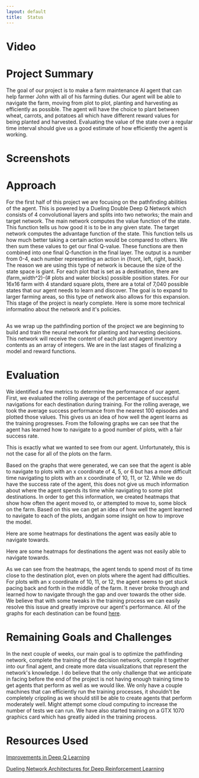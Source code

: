 ```yaml
---
layout: default
title:  Status
---
```



# Video

# Project Summary

The goal of our project is to make a farm maintenance AI agent that can help farmer John with all of his farming duties. Our agent will be able to navigate the farm, moving from plot to plot, planting and harvesting as efficiently as possible. The agent will have the choice to plant between wheat, carrots, and potatoes all which have different reward values for being planted and harvested. Evaluating the value of the state over a regular time interval should give us a good estimate of how efficiently the agent is working.
  # Screenshots

# Approach
For the first half of this project we are focusing on the pathfinding abilities of the agent. This is powered by a Dueling Double Deep Q Network which consists of 4 convolutional layers and splits into two networks; the main and target network. The main network computes the value function of the state. This function tells us how good it is to be in any given state. The target network computes the advantage function of the state. This function tells us how much better taking a certain action would be compared to others. We then sum these values to get our final Q-value. These functions are then combined into one final Q-function in the final layer. The output is a number from 0-4, each number representing an action in {front, left, right, back}. The reason we are using this type of network is because the size of the state space is giant. For each plot that is set as a destination, there are (farm_width^2)-(# plots and water blocks) possible position states. For our 16x16 farm with 4 standard square plots, there are a total of 7,040 possible states that our agent needs to learn and discover. The goal is to expand to larger farming areas, so this type of network also allows for this expansion. This stage of the project is nearly complete. Here is some more technical informatino about the network and it's policies.

<img src="https://github.com/Eisah-Jones/Farmer-John/blob/master/images/Reference/DDQN.png" alt="" style="max-width:50%;">

As we wrap up the pathfinding portion of the project we are beginning to build and train the neural network for planting and harvesting decisions. This network will receive the content of each plot and agent inventory contents as an array of integers. We are in the last stages of finalizing a model and reward functions.

# Evaluation
We identified a few metrics to determine the performance of our agent. First, we evaluated the rolling average of the percentage of successful navigations for each destination during training. For the rolling average, we took the average success performance from the nearest 100 episodes and plotted those values. This gives us an idea of how well the agent learns as the training progresses. From the following graphs we can see that the agent has learned how to navigate to a good number of plots, with a fair success rate.
<img src="https://github.com/Eisah-Jones/Farmer-John/raw/master/images/nav_success/4_4.png" alt="" style="max-width:50%;">
<img src="https://github.com/Eisah-Jones/Farmer-John/raw/master/images/nav_success/4_12.png" alt="" style="max-width:50%;">
<img src="https://github.com/Eisah-Jones/Farmer-John/raw/master/images/nav_success/5_4.png" alt="" style="max-width:50%;">
<img src="https://github.com/Eisah-Jones/Farmer-John/raw/master/images/nav_success/6_10.png" alt="" style="max-width:50%;">

This is exactly what we wanted to see from our agent. Unfortunately, this is not the case for all of the plots on the farm.
<img src="https://github.com/Eisah-Jones/Farmer-John/raw/master/images/nav_success/6_5.png" alt="" style="max-width:50%;">
<img src="https://github.com/Eisah-Jones/Farmer-John/raw/master/images/nav_success/10_4.png" alt="" style="max-width:50%;">
<img src="https://github.com/Eisah-Jones/Farmer-John/raw/master/images/nav_success/11_6.png" alt="" style="max-width:50%;">
<img src="https://github.com/Eisah-Jones/Farmer-John/raw/master/images/nav_success/12_5.png" alt="" style="max-width:50%;">

Based on the graphs that were generated, we can see that the agent is able to navigate to plots with an x coordinate of 4, 5, or 6 but has a more difficult time navigating to plots with an x coordinate of 10, 11, or 12. While we do have the success rate of the agent, this does not give us much information about where the agent spends its time while navigating to some plot destinations. In order to get this information, we created heatmaps that show how often the agent moved to, or attempted to move to, some block on the farm. Based on this we can get an idea of how well the agent learned to navigate to each of the plots, andgain some insight on how to improve the model.

Here are some heatmaps for destinations the agent was easily able to navigate towards.
<img src="https://github.com/Eisah-Jones/Farmer-John/raw/master/images/heatmaps/4_4.png" alt="" style="max-width:50%;">
<img src="https://github.com/Eisah-Jones/Farmer-John/raw/master/images/heatmaps/4_12.png" alt="" style="max-width:50%;">
<img src="https://github.com/Eisah-Jones/Farmer-John/raw/master/images/heatmaps/5_4.png" alt="" style="max-width:50%;">
<img src="https://github.com/Eisah-Jones/Farmer-John/raw/master/images/heatmaps/6_10.png" alt="" style="max-width:50%;">

Here are some heatmaps for destinations the agent was not easily able to navigate towards.
<img src="https://github.com/Eisah-Jones/Farmer-John/raw/master/images/heatmaps/6_5.png" alt="" style="max-width:50%;">
<img src="https://github.com/Eisah-Jones/Farmer-John/raw/master/images/heatmaps/10_4.png" alt="" style="max-width:50%;">
<img src="https://github.com/Eisah-Jones/Farmer-John/raw/master/images/heatmaps/11_6.png" alt="" style="max-width:50%;">
<img src="https://github.com/Eisah-Jones/Farmer-John/raw/master/images/heatmaps/12_5.png" alt="" style="max-width:50%;">

As we can see from the heatmaps, the agent tends to spend most of its time close to the destination plot, even on plots where the agent had difficulties. For plots with an x coordinate of 10, 11, or 12, the agent seems to get stuck pacing back and forth in the middle of the farm. It never broke through and learned how to navigate through the gap and over towards the other side. We believe that with some tweaks in the training process we can easily resolve this issue and greatly improve our agent's performance. All of the graphs for each destination can be found [here](https://github.com/Eisah-Jones/Farmer-John/raw/master/images).

# Remaining Goals and Challenges
In the next couple of weeks, our main goal is to optimize the pathfinding network, complete the training of the decision network, compile it together into our final agent, and create more data visualizations that represent the network's knowledge. I do believe that the only challenge that we anticipate in facing before the end of the project is not having enough training time to get agents that perform as well as we would like. We only have a couple machines that can efficiently run the training processes, it shouldn't be completely crippling as we should still be able to create agents that perform moderately well. Might attempt some cloud computing to increase the number of tests we can run. We have also started training on a GTX 1070 graphics card which has greatly aided in the training process.

# Resources Used

[Improvements in Deep Q Learning](https://www.freecodecamp.org/news/improvements-in-deep-q-learning-dueling-double-dqn-prioritized-experience-replay-and-fixed-58b130cc5682/)

[Dueling Network Architectures for Deep Reinforcement Learning](http://proceedings.mlr.press/v48/wangf16.pdf)
